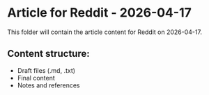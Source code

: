 # Article for Reddit - 2026-04-17

This folder will contain the article content for Reddit on 2026-04-17.

## Content structure:
- Draft files (.md, .txt)
- Final content
- Notes and references
